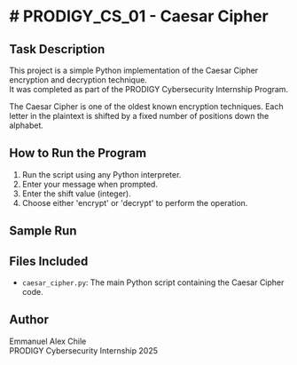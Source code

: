 

# # PRODIGY_CS_01 - Caesar Cipher

## Task Description
This project is a simple Python implementation of the Caesar Cipher encryption and decryption technique.  
It was completed as part of the PRODIGY Cybersecurity Internship Program.

The Caesar Cipher is one of the oldest known encryption techniques. Each letter in the plaintext is shifted by a fixed number of positions down the alphabet.

## How to Run the Program
1. Run the script using any Python interpreter.
2. Enter your message when prompted.
3. Enter the shift value (integer).
4. Choose either 'encrypt' or 'decrypt' to perform the operation.

## Sample Run

## Files Included
- `caesar_cipher.py`: The main Python script containing the Caesar Cipher code.

## Author
Emmanuel Alex Chile  
PRODIGY Cybersecurity Internship 2025
